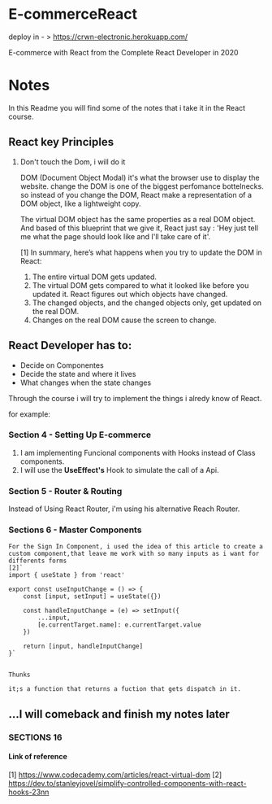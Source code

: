 # E-commerceReact

deploy in - > https://crwn-electronic.herokuapp.com/

E-commerce with React from the Complete React Developer in 2020  

# **Notes**

In this Readme you will find some of the notes that i take it in the React course.

## React key Principles

1.  Don't touch the Dom, i will do it
   
    DOM (Document Object Modal) it's what the browser use to display the website. change the DOM is one of the biggest perfomance bottelnecks. so instead of you change the DOM, React make a representation of a DOM object, like a lightweight copy.
    
    The virtual DOM object has the same properties as a real DOM object. And based of this blueprint that we give it, React just say : 'Hey just tell me what the page should look like and I'll take care of it'.

    [1] In summary, here’s what happens when you try to update the DOM in React:

    1. The entire virtual DOM gets updated.
    2. The virtual DOM gets compared to what it looked like before you updated it. React  figures out which objects have changed.
    3. The changed objects, and the changed objects only, get updated on the real DOM.
    4. Changes on the real DOM cause the screen to change.

  

## React Developer has to:

* Decide on Componentes
* Decide the state and where it lives 
* What changes when the state changes 

Through the course i will try to implement the things i alredy know of React.

for example:

 ### Section 4 - Setting Up E-commerce

 1. I am implementing Funcional components with Hooks instead of  Class components.
 2. I will use the **UseEffect's** Hook to simulate the call of a Api.
    
 ### Section 5 - Router & Routing

 Instead of Using React Router, i'm using his alternative Reach Router.

 ### Sections 6 - Master Components

    For the Sign In Component, i used the idea of this article to create a custom component,that leave me work with so many inputs as i want for differents forms
    [2]`
    import { useState } from 'react'

    export const useInputChange = () => {
        const [input, setInput] = useState({})

        const handleInputChange = (e) => setInput({
            ...input,
            [e.currentTarget.name]: e.currentTarget.value
        })

        return [input, handleInputChange]
    }`


    Thunks

    it;s a function that returns a fuction that gets dispatch in it.

## ...I will comeback and finish my notes later  
### SECTIONS  16
#### Link of reference 
[1] https://www.codecademy.com/articles/react-virtual-dom
[2] https://dev.to/stanleyjovel/simplify-controlled-components-with-react-hooks-23nn